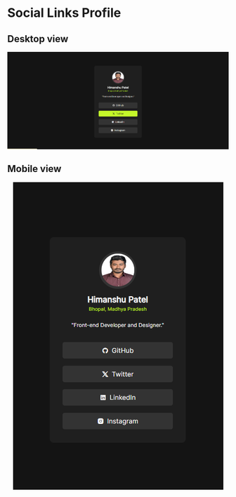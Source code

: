 <h1>Social Links Profile</h1>

<h2>Desktop view</h2>
<img src="./images/desktop.png" alt="">

<h2>Mobile view</h2>
<center>
<img src="./images/mobile.png" alt="">
</center>
